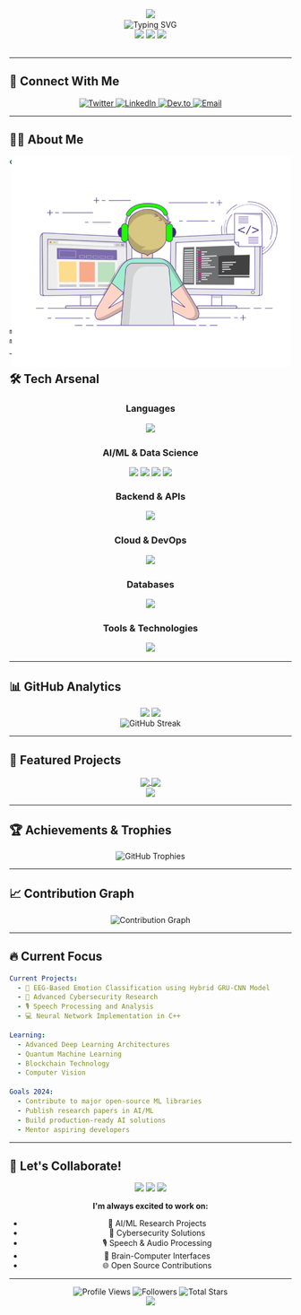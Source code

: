 <div align="center">
  <img src="https://capsule-render.vercel.app/api?type=waving&color=0:8B5CF6,50:06B6D4,100:10B981&height=120&section=header&text=Rudraksh%20Mohanty&fontSize=50&fontColor=fff&animation=fadeIn&fontAlignY=30&desc=AI/ML%20%7C%20Blockchain%20%7C%20Image%20Processing&descAlignY=55&descAlign=50"/>
</div>

<div align="center">
  <img src="https://readme-typing-svg.herokuapp.com?font=Fira+Code&weight=600&size=25&duration=4000&pause=1000&color=8B5CF6&center=true&vCenter=true&multiline=true&width=800&height=150&lines=🧠+AI%2FML+%26+Big+Data+Enthusiast;🔗+Blockchain+Developer;🎙️+Speech+Processing+Researcher;💻+Open+Source+Contributor" alt="Typing SVG" />
</div>

<div align="center">
  <img src="https://img.shields.io/badge/🌟-Building_the_Future_with_AI-8B5CF6?style=for-the-badge&logoColor=white"/>
  <img src="https://img.shields.io/badge/🚀-Always_Learning-06B6D4?style=for-the-badge&logoColor=white"/>
  <img src="https://img.shields.io/badge/💡-Innovation_Driven-10B981?style=for-the-badge&logoColor=white"/>
</div>

<br>

---

## 🔗 Connect With Me

<div align="center">
  <a href="https://twitter.com/MohantyRudraksh" target="_blank">
    <img src="https://img.shields.io/badge/Twitter-1DA1F2?style=for-the-badge&logo=twitter&logoColor=white&labelColor=1a1b27" alt="Twitter"/>
  </a>
  <a href="https://linkedin.com/in/rudraksh-mohanty" target="_blank">
    <img src="https://img.shields.io/badge/LinkedIn-0077B5?style=for-the-badge&logo=linkedin&logoColor=white&labelColor=1a1b27" alt="LinkedIn"/>
  </a>
  <a href="https://dev.to/rudraksh_mohanty" target="_blank">
    <img src="https://img.shields.io/badge/dev.to-0A0A0A?style=for-the-badge&logo=dev.to&logoColor=white&labelColor=1a1b27" alt="Dev.to"/>
  </a>
  <a href="mailto:rudraksh.mohanty05@gmail.com" target="_blank">
    <img src="https://img.shields.io/badge/Email-D14836?style=for-the-badge&logo=gmail&logoColor=white&labelColor=1a1b27" alt="Email"/>
  </a>
</div>

---

## 👨‍💻 About Me

<img align="right" alt="Coding" width="500" height="" src="https://raw.githubusercontent.com/devSouvik/devSouvik/master/gif3.gif">

```python
class RudrakshMohanty:
    def __init__(self):
        self.name = "Rudraksh Mohanty"
        self.role = "AI/ML Engineer & Researcher"
        self.location = "India 🇮🇳"
        self.interests = [
            "Artificial Intelligence",
            "Machine Learning",
            "Deep Learning",
            "Blockchain",
            "Speech Processing",
            "Computer Vision",
        ]
        self.current_focus = "EEG-based Emotion Classification"
    
    def say_hi(self):
        print("Thanks for dropping by! Let's build something amazing together!")

me = RudrakshMohanty()
me.say_hi()
```

---

## 🛠️ Tech Arsenal

<div align="center">

### **Languages**
<p>
  <img src="https://skillicons.dev/icons?i=python,cpp,c,js,solidity&theme=dark" />
</p>

### **AI/ML & Data Science**
<p>
  <img src="https://skillicons.dev/icons?i=tensorflow,pytorch,sklearn&theme=dark" />
  <img src="https://img.shields.io/badge/Pandas-150458?style=for-the-badge&logo=pandas&logoColor=white&labelColor=1a1b27"/>
  <img src="https://img.shields.io/badge/NumPy-013243?style=for-the-badge&logo=numpy&logoColor=white&labelColor=1a1b27"/>
  <img src="https://img.shields.io/badge/Jupyter-F37626?style=for-the-badge&logo=jupyter&logoColor=white&labelColor=1a1b27"/>
</p>

### **Backend & APIs**
<p>
  <img src="https://skillicons.dev/icons?i=flask,fastapi,django&theme=dark" />
</p>

### **Cloud & DevOps**
<p>
  <img src="https://skillicons.dev/icons?i=docker,kubernetes,aws&theme=dark" />
</p>

### **Databases**
<p>
  <img src="https://skillicons.dev/icons?i=mongodb,postgresql,mysql&theme=dark" />
</p>

### **Tools & Technologies**
<p>
  <img src="https://skillicons.dev/icons?i=git,github,vscode,linux,vim&theme=dark" />
</p>

</div>

---

## 📊 GitHub Analytics

<div align="center">
  <img height="180em" src="https://github-readme-stats.vercel.app/api?username=rudrakshmohanty&show_icons=true&theme=tokyonight&include_all_commits=true&count_private=true&hide_border=true"/>
  <img height="180em" src="https://github-readme-stats.vercel.app/api/top-langs/?username=rudrakshmohanty&layout=compact&langs_count=8&theme=tokyonight&hide_border=true"/>
</div>

<div align="center">
  <img src="https://github-readme-streak-stats.herokuapp.com/?user=rudrakshmohanty&theme=tokyonight&hide_border=true" alt="GitHub Streak"/>
</div>

---

## 🚀 Featured Projects

<div align="center">
  <a href="https://github.com/rudrakshmohanty/EEG-Based-Emotion-Classification-using-Hybrid-GRU-CNN-Model">
    <img align="center" src="https://github-readme-stats.vercel.app/api/pin/?username=rudrakshmohanty&repo=EEG-Based-Emotion-Classification-using-Hybrid-GRU-CNN-Model&theme=tokyonight&hide_border=true" />
  </a>
  <a href="https://github.com/rudrakshmohanty/Simple-Neural-Network-in-CPP">
    <img align="center" src="https://github-readme-stats.vercel.app/api/pin/?username=rudrakshmohanty&repo=Simple-Neural-Network-in-CPP&theme=tokyonight&hide_border=true" />
  </a>
</div>

<div align="center">
  <a href="https://github.com/rudrakshmohanty/Probabilistic-Reasoning-Project">
    <img align="center" src="https://github-readme-stats.vercel.app/api/pin/?username=rudrakshmohanty&repo=Probabilistic-Reasoning-Project&theme=tokyonight&hide_border=true" />
  </a>
</div>

---

## 🏆 Achievements & Trophies

<div align="center">
  <img src="https://github-profile-trophy.vercel.app/?username=rudrakshmohanty&theme=tokyonight&no-frame=true&row=1&column=7&margin-w=15&margin-h=15" alt="GitHub Trophies"/>
</div>

---

## 📈 Contribution Graph

<div align="center">
  <img src="https://github-readme-activity-graph.vercel.app/graph?username=rudrakshmohanty&theme=tokyo-night&hide_border=true&area=true&line=7c3aed&point=06b6d4" alt="Contribution Graph"/>
</div>

---

## 🔥 Current Focus

```yaml
Current Projects:
  - 🧠 EEG-Based Emotion Classification using Hybrid GRU-CNN Model
  - 🔐 Advanced Cybersecurity Research
  - 🎙️ Speech Processing and Analysis
  - 💻 Neural Network Implementation in C++

Learning:
  - Advanced Deep Learning Architectures
  - Quantum Machine Learning
  - Blockchain Technology
  - Computer Vision

Goals 2024:
  - Contribute to major open-source ML libraries
  - Publish research papers in AI/ML
  - Build production-ready AI solutions
  - Mentor aspiring developers
```

---

## 💬 Let's Collaborate!

<div align="center">
  <img src="https://img.shields.io/badge/🤝-Open_for_Collaboration-8B5CF6?style=for-the-badge&logoColor=white"/>
  <img src="https://img.shields.io/badge/💡-Always_Learning-06B6D4?style=for-the-badge&logoColor=white"/>
  <img src="https://img.shields.io/badge/🌟-Innovating_Daily-10B981?style=for-the-badge&logoColor=white"/>
</div>

<div align="center">
  
**I'm always excited to work on:**
- 🤖 AI/ML Research Projects
- 🔐 Cybersecurity Solutions
- 🎙️ Speech & Audio Processing
- 🧠 Brain-Computer Interfaces
- 🌐 Open Source Contributions

</div>

---

<div align="center">
  <img src="https://komarev.com/ghpvc/?username=rudrakshmohanty&label=Profile%20Views&color=8B5CF6&style=for-the-badge" alt="Profile Views"/>
  <img src="https://img.shields.io/github/followers/rudrakshmohanty?label=Followers&style=for-the-badge&logo=github&color=06B6D4" alt="Followers"/>
  <img src="https://img.shields.io/github/stars/rudrakshmohanty?label=Total%20Stars&style=for-the-badge&logo=github&color=10B981" alt="Total Stars"/>
</div>

<div align="center">
  <img src="https://capsule-render.vercel.app/api?type=waving&color=0:8B5CF6,50:06B6D4,100:10B981&height=120&section=footer"/>
</div>
